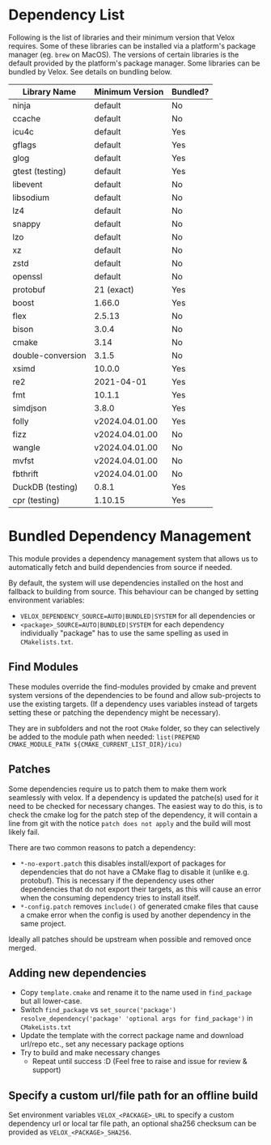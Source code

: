 # Dependency List
Following is the list of libraries and their minimum version
that Velox requires. Some of these libraries can be installed
via a platform's package manager (eg. `brew` on MacOS).
The versions of certain libraries is the default provided by
the platform's package manager. Some libraries can be bundled
by Velox. See details on bundling below.

| Library Name      | Minimum Version | Bundled? |
|-------------------|-----------------|----------|
| ninja             | default         | No       |
| ccache            | default         | No       |
| icu4c             | default         | Yes      |
| gflags            | default         | Yes      |
| glog              | default         | Yes      |
| gtest (testing)   | default         | Yes      |
| libevent          | default         | No       |
| libsodium         | default         | No       |
| lz4               | default         | No       |
| snappy            | default         | No       |
| lzo               | default         | No       |
| xz                | default         | No       |
| zstd              | default         | No       |
| openssl           | default         | No       |
| protobuf          | 21 (exact)      | Yes      |
| boost             | 1.66.0          | Yes      |
| flex              | 2.5.13          | No       |
| bison             | 3.0.4           | No       |
| cmake             | 3.14            | No       |
| double-conversion | 3.1.5           | No       |
| xsimd             | 10.0.0          | Yes      |
| re2               | 2021-04-01      | Yes      |
| fmt               | 10.1.1          | Yes      |
| simdjson          | 3.8.0           | Yes      |
| folly             | v2024.04.01.00  | Yes      |
| fizz              | v2024.04.01.00  | No       |
| wangle            | v2024.04.01.00  | No       |
| mvfst             | v2024.04.01.00  | No       |
| fbthrift          | v2024.04.01.00  | No       |
| DuckDB (testing)  | 0.8.1           | Yes      |
| cpr (testing)     | 1.10.15         | Yes      |

# Bundled Dependency Management
This module provides a dependency management system that allows us to automatically fetch and build dependencies from source if needed.

By default, the system will use dependencies installed on the host and fallback to building from source. This behaviour can be changed by setting environment variables:

- `VELOX_DEPENDENCY_SOURCE=AUTO|BUNDLED|SYSTEM` for all dependencies or
- `<package>_SOURCE=AUTO|BUNDLED|SYSTEM`  for each dependency individually "package" has to use the same spelling as used in `CMakelists.txt`.

## Find<package> Modules
These modules override the find-modules provided by cmake and prevent system versions of the dependencies to be found and allow sub-projects to use the existing targets. (If a dependency uses variables instead of targets setting these or patching the dependency might be necessary).

They are in subfolders and not the root `CMake` folder, so they can selectively be added to the module path when needed:
`list(PREPEND CMAKE_MODULE_PATH ${CMAKE_CURRENT_LIST_DIR}/icu)`

## Patches
Some dependencies require us to patch them to make them work seamlessly with velox. If a dependency is updated the patche(s) used for it need to be checked for necessary changes. The easiest way to do this, is to check the cmake log for the patch step of the dependency, it will contain a line from git with the notice `patch does not apply` and the build will most likely fail.

There are two common reasons to patch a dependency:

- `*-no-export.patch` this disables install/export of packages for dependencies that do not have a CMake flag to disable it (unlike e.g. protobuf). This is necessary if the dependency uses other dependencies that do not export their targets, as this will cause an error when the consuming dependency tries to install itself.
- `*-config.patch` removes `include()` of generated cmake files that cause a cmake error when the config is used by another dependency in the same project.

Ideally all patches should be upstream when possible and removed once merged.

## Adding new dependencies

- Copy `template.cmake` and rename it to the name used in `find_package` but all lower-case.
- Switch `find_package` vs `set_source('package')` `resolve_dependency('package' 'optional args for find_package')` in `CMakeLists.txt`
- Update the template with the correct package name and download url/repo etc., set any necessary package options
- Try to build and make necessary changes
  - Repeat until success :D (Feel free to raise and issue for review & support)

## Specify a custom url/file path for an offline build

Set environment variables `VELOX_<PACKAGE>_URL` to specify a custom dependency url or local tar file path, an optional sha256 checksum can be provided as `VELOX_<PACKAGE>_SHA256`.

